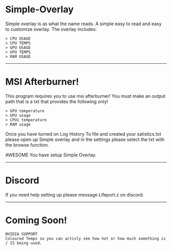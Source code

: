 # Simple-Overlay

Simple overlay is as what the name reads. A simple easy to read and easy to customize overlay.
The overlay includes:
```
> CPU USAGE
> CPU TEMPS
> GPU USAGE
> GPU TEMPS
> RAM USAGE
```
---

# MSI Afterburner!
This program requires you to use msi afterburner! You must make an output path that is a txt that provides the following only!
```
> GPU temperature
> GPU usage
> CPU1 temperature
> RAM usage
```
Once you have turned on Log History To file and created your satistics.txt please open up Simple overlay and in the settings please select the txt with the browse function.

AWESOME You have setup Simple Overlay.

---

# Discord
If you need help setting up please message Lifeport.z on discord.

---

# Coming Soon!
```
NVIDIA SUPPORT
Coloured Temps so you can activly see how hot or how much something is / IS being used.
```
